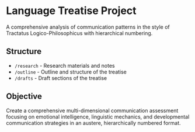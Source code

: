 # Language Treatise Project

A comprehensive analysis of communication patterns in the style of Tractatus Logico-Philosophicus with hierarchical numbering.

## Structure
- `/research` - Research materials and notes
- `/outline` - Outline and structure of the treatise
- `/drafts` - Draft sections of the treatise

## Objective
Create a comprehensive multi-dimensional communication assessment focusing on emotional intelligence, linguistic mechanics, and developmental communication strategies in an austere, hierarchically numbered format.
